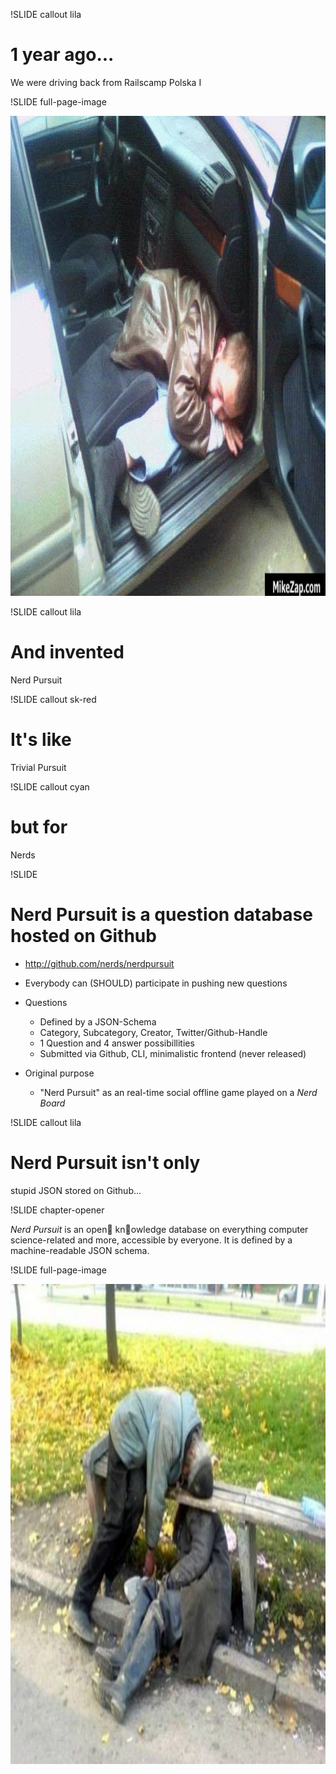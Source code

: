 !SLIDE callout lila

# 1 year ago...

We were driving back from Railscamp Polska I

!SLIDE full-page-image

<img src="drunk-in-car.jpeg" alt="@KillerG" height="768px" />

!SLIDE callout lila

# And invented

Nerd Pursuit

!SLIDE callout sk-red

# It's like

Trivial Pursuit

!SLIDE callout cyan

# but for 

Nerds

!SLIDE

# Nerd Pursuit is a question database hosted on Github

* http://github.com/nerds/nerdpursuit
* Everybody can (SHOULD) participate in pushing new questions

* Questions
  * Defined by a JSON-Schema
  * Category, Subcategory, Creator, Twitter/Github-Handle
  * 1 Question and 4 answer possibillities
  * Submitted via Github, CLI, minimalistic frontend (never released)

* Original purpose
  * "Nerd Pursuit" as an real-time social offline game played on a <em>Nerd Board</em>

!SLIDE callout lila

# Nerd Pursuit isn't only

stupid JSON stored on Github...

!SLIDE chapter-opener

<em>Nerd Pursuit</em> is an open knowledge database on everything computer science-related and more, accessible by everyone. It is defined by a machine-readable JSON schema.

!SLIDE full-page-image

<img src="funny-drunk-photos.jpeg" alt="@KillerG & @koos thinking about how to use this open source questions" height="768px" />